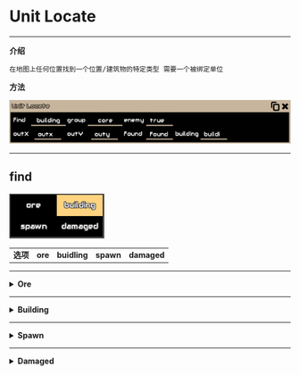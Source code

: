 # Unit Locate

---

**介绍**

    在地图上任何位置找到一个位置/建筑物的特定类型 需要一个被绑定单位
        
**方法**

![图片填充](/Guide/img/unitLocate.png)

---

<h2>find</h2>

![图片填充](/Guide/img/unitLocate1.png)


<table>
<td><b>选项</b></td>
<td><b>ore</b></td>
<td><b>buidling</b></td>
<td><b>spawn</b></td>
<td><b>damaged</b></td>
</table>

---

<details>
<summary><b>Ore</b></summary>

<h3>ore</h3>
<p><strong>ore</strong></p>
<p>描述：寻找矿物</p>
<p><strong>outX</strong></p>
<p>描述：返回X坐标到变量</p>
<p><strong>outY</strong></p>
<p>描述：返回Y坐标到变量</p>
<p><strong>found</strong></p>
<p>描述：是否找到(0为没有 1为找到)</p>


</details>

---

<details>
<summary><b>Building</b></summary>

<h3>building</h3>
<p>描述：寻找一个建筑物</p>
<p><strong>group</strong></p>
<p>描述：寻找一类建筑物</p>
<p><img src="/Guide/img/unitLocate2.png" alt="图片填充"></p>


<table>
<thead>
<tr>
<th>方法</th>
<th>描述</th>
</tr>
</thead>
<tbody>
<tr>
<td>core</td>
<td>任何核心</td>
</tr>
<tr>
<td>storage</td>
<td>仓库类建筑物</td>
</tr>
<tr>
<td>generator</td>
<td>电机</td>
</tr>
<tr>
<td>turret</td>
<td>任何炮塔</td>
</tr>
<tr>
<td>factory</td>
<td>工厂(转换资源)</td>
</tr>
<tr>
<td>repair</td>
<td>维修点</td>
</tr>
<tr>
<td>rally</td>
<td>控制中心</td>
</tr>
<tr>
<td>battery</td>
<td>任何电池</td>
</tr>
<tr>
<td>resupply</td>
<td>补给点(仅在单位弹药不能够使用的情况下才有关)</td>
</tr>
<tr>
<td>reactor</td>
<td>冲击反应堆/钍反应堆</td>
</tr>
</tbody>
</table>

<p><strong>enemy</strong></p>
<p>描述：是否要寻找敌人的建筑物(true/false)</p>
<p><strong>outX</strong></p>
<p>描述：返回X坐标到变量</p>
<p><strong>outY</strong></p>
<p>描述：返回Y坐标到变量</p>
<p><strong>found</strong></p>
<p>描述：返回是否找到到变量(0为没有 1为找到)</p>
<p><strong>building</strong></p>
<p>描述：返回一个建筑物到变量</p>

</details>

---

<details>
<summary><b>Spawn</b></summary>

<h3>spawn</h3>
<p>描述：寻找敌人重生点 可能是一个核心或者一个位置</p>
<p><strong>outX</strong></p>
<p>描述：返回X坐标到变量</p>
<p><strong>outY</strong></p>
<p>描述：返回Y坐标到变量</p>
<p><strong>found</strong></p>
<p>描述：返回是否找到到变量(0为没有 1为找到)</p>
<p><strong>building</strong></p>
<p>描述：返回一个建筑物到变量</p>


</details>

---

<details>
<summary><b>Damaged</b></summary>

<h3>damaged</h3>
<p>描述：寻找受伤的盟军建筑物</p>
<p><strong>outX</strong></p>
<p>描述：返回X坐标到变量</p>
<p><strong>outY</strong></p>
<p>描述：返回Y坐标到变量</p>
<p><strong>found</strong></p>
<p>描述：返回是否找到到变量(0为没有 1为找到)</p>
<p><strong>building</strong></p>
<p>描述：返回一个建筑物到变量</p>



---

**实例**

游戏内部
```
暂无
```
Mindustry
```

```

[返回](https://lanluz.github.io/)